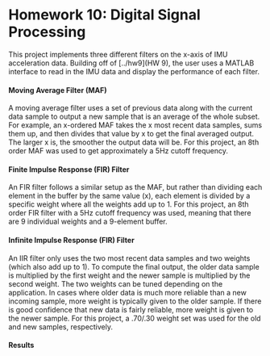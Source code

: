 # Homework 10: Digital Signal Processing
This project implements three different filters on the x-axis of IMU acceleration data. Building off of [../hw9](HW 9), the user uses a MATLAB interface to read in the IMU data and display the performance of each filter.

#### Moving Average Filter (MAF)
A moving average filter uses a set of previous data along with the current data sample to output a new sample that is an average of the whole subset. For example, an x-ordered MAF takes the x most recent data samples, sums them up, and then divides that value by x to get the final averaged output. The larger x is, the smoother the output data will be. For this project, an 8th order MAF was used to get approximately a 5Hz cutoff frequency.

#### Finite Impulse Response (FIR) Filter
An FIR filter follows a similar setup as the MAF, but rather than dividing each element in the buffer by the same value (x), each element is divided by a specific weight where all the weights add up to 1. For this project, an 8th order FIR filter with a 5Hz cutoff frequency was used, meaning that there are 9 individual weights and a 9-element buffer.

#### Infinite Impulse Response (FIR) Filter
An IIR filter only uses the two most recent data samples and two weights (which also add up to 1). To compute the final output, the older data sample is multiplied by the first weight and the newer sample is multiplied by the second weight. The two weights can be tuned depending on the application. In cases where older data is much more reliable than a new incoming sample, more weight is typically given to the older sample. If there is good confidence that new data is fairly reliable, more weight is given to the newer sample. For this project, a .70/.30 weight set was used for the old and new samples, respectively.

#### Results
